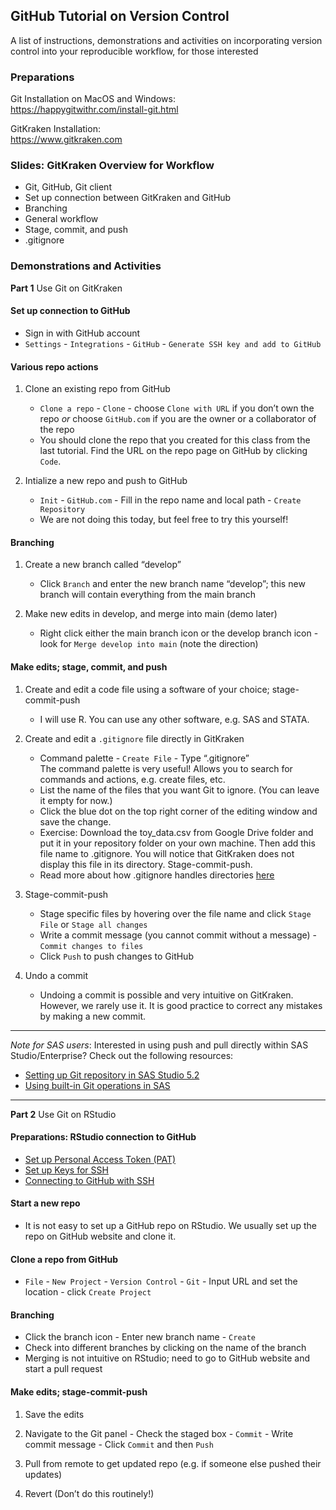 ## GitHub Tutorial on Version Control
A list of instructions, demonstrations and activities on incorporating version control into your reproducible workflow, for those interested

### Preparations 
Git Installation on MacOS and Windows:  
https://happygitwithr.com/install-git.html 

GitKraken Installation:  
https://www.gitkraken.com

### Slides: GitKraken Overview for Workflow
- Git, GitHub, Git client
- Set up connection between GitKraken and GitHub
- Branching 
- General workflow
- Stage, commit, and push 
- .gitignore 

### Demonstrations and Activities

**Part 1** Use Git on GitKraken

#### Set up connection to GitHub
- Sign in with GitHub account
- `Settings` - `Integrations` - `GitHub` - `Generate SSH key and add to GitHub`

#### Various repo actions
1. Clone an existing repo from GitHub 
    - `Clone a repo` - `Clone` -  choose `Clone with URL` if you don’t own the repo *or* choose `GitHub.com` if you are the owner or a collaborator of the repo 
    - You should clone the repo that you created for this class from the last tutorial. Find the URL on the repo page on GitHub by clicking `Code`. 
    
2. Intialize a new repo and push to GitHub
    - `Init` - `GitHub.com` - Fill in the repo name and local path - `Create Repository` 
    - We are not doing this today, but feel free to try this yourself! 

#### Branching
1. Create a new branch called “develop”
    - Click `Branch` and enter the new branch name “develop”; this new branch will contain everything from the main branch

2. Make new edits in develop, and merge into main (demo later)
    - Right click either the main branch icon or the develop branch icon - look for `Merge develop into main` (note the direction)

#### Make edits; stage, commit, and push
1. Create and edit a code file using a software of your choice; stage-commit-push
    - I will use R. You can use any other software, e.g. SAS and STATA. 

2. Create and edit a `.gitignore` file directly in GitKraken
    - Command palette - `Create File` - Type “.gitignore”  
      The command palette is very useful! Allows you to search for commands and actions, e.g. create files, etc. 
    - List the name of the files that you want Git to ignore. (You can leave it empty for now.)
    - Click the blue dot on the top right corner of the editing window and save the change. 
    - Exercise: Download the toy_data.csv from Google Drive folder and put it in your repository folder on your own machine. Then add this file name to .gitignore. You will notice that GitKraken does not display this file in its directory. Stage-commit-push.
    - Read more about how .gitignore handles directories [here](https://git-scm.com/docs/gitignore)

3. Stage-commit-push
    - Stage specific files by hovering over the file name and click `Stage File` or `Stage all changes`  
    - Write a commit message (you cannot commit without a message) - `Commit changes to files`
    - Click `Push` to push changes to GitHub

4. Undo a commit 
    - Undoing a commit is possible and very intuitive on GitKraken. However, we rarely use it. It is good practice to correct any mistakes by making a new commit. 

---

*Note for SAS users*: Interested in using push and pull directly within SAS Studio/Enterprise? Check out the following resources:
- [Setting up Git repository in SAS Studio 5.2](https://youtu.be/v9jZmHP--1s)
- [Using built-in Git operations in SAS](https://blogs.sas.com/content/sasdummy/2019/01/17/git-in-sas/)

---

**Part 2** Use Git on RStudio

#### Preparations: RStudio connection to GitHub  
- [Set up Personal Access Token (PAT)](https://happygitwithr.com/https-pat.html)   
- [Set up Keys for SSH](https://happygitwithr.com/ssh-keys.html)  
- [Connecting to GitHub with SSH](https://docs.github.com/en/authentication/connecting-to-github-with-ssh)

#### Start a new repo  

- It is not easy to set up a GitHub repo on RStudio. We usually set up the repo on GitHub website and clone it. 

#### Clone a repo from GitHub 

- `File` - `New Project` - `Version Control` - `Git` - Input URL and set the location - click `Create Project`

#### Branching 

- Click the branch icon - Enter new branch name - `Create`
- Check into different branches by clicking on the name of the branch  
- Merging is not intuitive on RStudio; need to go to GitHub website and start a pull request  

#### Make edits; stage-commit-push 
1. Save the edits

2. Navigate to the Git panel - Check the staged box - `Commit` - Write commit message - Click `Commit` and then `Push` 

3. Pull from remote to get updated repo (e.g. if someone else pushed their updates) 

4. Revert (Don’t do this routinely!)


